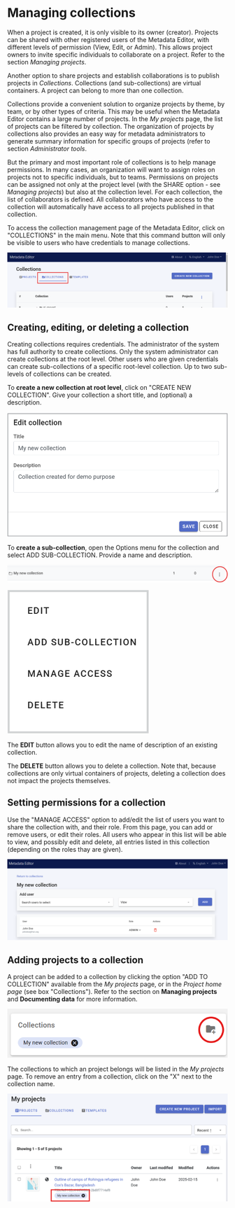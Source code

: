 # Managing collections

When a project is created, it is only visible to its owner (creator). Projects can be shared with other registered users of the Metadata Editor, with different levels of permission (View, Edit, or Admin). This allows project owners to invite specific individuals to collaborate on a project. Refer to the section *Managing projects*.

Another option to share projects and establish collaborations is to publish projects in *Collections*. Collections (and sub-collections) are virtual containers. A project can belong to more than one collection. 

Collections provide a convenient solution to organize projects by theme, by team, or by other types of criteria. This may be useful when the Metadata Editor contains a large number of projects. In the *My projects* page, the list of projects can be filtered by collection. The organization of projects by collections also provides an easy way for metadata administrators to generate summary information for specific groups of projects (refer to section *Administrator tools*.

But the primary and most important role of collections is to help manage permissions. In many cases, an organization will want to assign roles on projects not to specific individuals, but to teams. Permissions on projects can be assigned not only at the project level (with the SHARE option - see *Managing projects*) but also at the collection level. For each collection, the list of collaborators is defined. All collaborators who have access to the collection will automatically have access to all projects published in that collection.

To access the collection management page of the Metadata Editor, click on "COLLECTIONS" in the main menu. Note that this command button will only be visible to users who have credentials to manage collections. 

![image](https://github.com/mah0001/metadata-editor-docs-v2/blob/main/img/ME_UG_v1-0-0_managing_collections_home.png)


## Creating, editing, or deleting a collection

Creating collections requires credentials. The administrator of the system has full authority to create collections. Only the system administrator can create collections at the root level. Other users who are given credentials can create sub-collections of a specific root-level collection. Up to two sub-levels of collections can be created. 

To **create a new collection at root level**, click on "CREATE NEW COLLECTION". Give your collection a short title, and (optional) a description.

![image](https://github.com/mah0001/metadata-editor-docs-v2/blob/main/img/ME_UG_v1-0-0_managing_collections_edit_popup.png)

To **create a sub-collection**, open the Options menu for the collection and select ADD SUB-COLLECTION. Provide a name and description.

![image](https://github.com/mah0001/metadata-editor-docs-v2/blob/main/img/ME_UG_v1-0-0_managing_collections_subcollection_dots.png)

![image](https://github.com/mah0001/metadata-editor-docs-v2/blob/main/img/ME_UG_v1-0-0_managing_collections_subcollection_menu.png)

The **EDIT** button allows you to edit the name of description of an existing collection.

The **DELETE** button allows you to delete a collection. Note that, because collections are only virtual containers of projects, deleting a collection does not impact the projects themselves.


## Setting permissions for a collection

Use the "MANAGE ACCESS" option to add/edit the list of users you want to share the collection with, and their role. From this page, you can add or remove users, or edit their roles. All users who appear in this list will be able to view, and possibly edit and delete, all entries listed in this collection (depending on the roles thay are given).

![image](https://github.com/mah0001/metadata-editor-docs-v2/blob/main/img/ME_UG_v1-0-0_managing_collections_permissions.png)


## Adding projects to a collection

A project can be added to a collection by clicking the option "ADD TO COLLECTION" available from the *My projects* page, or in the *Project home page* (see box "Collections"). Refer to the section on **Managing projects** and **Documenting data** for more information.

![image](https://github.com/mah0001/metadata-editor-docs-v2/blob/main/img/ME_UG_v1-0-0_managing_collections_add_to_collection_project_homepage.png)

The collections to which an project belongs will be listed in the *My projects* page. To remove an entry from a collection, click on the "X" next to the collection name.

![image](https://github.com/mah0001/metadata-editor-docs-v2/blob/main/img/ME_UG_v1-0-0_managing_collections_collection_in_MyProjects.png)
